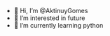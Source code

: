 - 👋 Hi, I’m @AktinuyGomes
- 👀 I’m interested in future
- 🌱 I’m currently learning python

<!---
AktinuyGomes/AktinuyGomes is a ✨ special ✨ repository because its `README.md` (this file) appears on your GitHub profile.
You can click the Preview link to take a look at your changes.
--->
